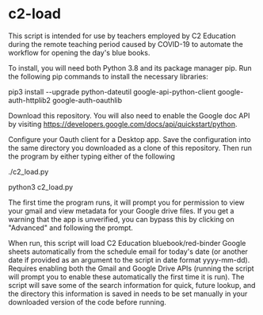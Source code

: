 # c2-load

This script is intended for use by teachers employed by C2 Education during the remote teaching period caused by COVID-19 to automate the workflow for opening the day's blue books. 

To install, you will need both Python 3.8 and its package manager pip. Run the following pip commands to install the necessary libraries:

pip3 install --upgrade python-dateutil google-api-python-client google-auth-httplib2 google-auth-oauthlib

Download this repository. You will also need to enable the Google doc API by visiting https://developers.google.com/docs/api/quickstart/python.

Configure your Oauth client for a Desktop app. Save the configuration into the same directory you downloaded as a clone of this repository. Then run the program by either typing either of the following

./c2_load.py

python3 c2_load.py

The first time the program runs, it will prompt you for permission to view your gmail and view metadata for your Google drive files. If you get a warning that the app is unverified, you can bypass this by clicking on "Advanced" and following the prompt. 

When run, this script will load C2 Education bluebook/red-binder Google sheets automatically from the schedule email for today's date (or another date if provided as an argument to the script in date format yyyy-mm-dd). Requires enabling both the Gmail and Google Drive APIs (running the script will prompt you to enable these automatically the first time it is run). The script will save some of the search information for quick, future lookup, and the directory this information is saved in needs to be set manually in your downloaded version of the code before running.

